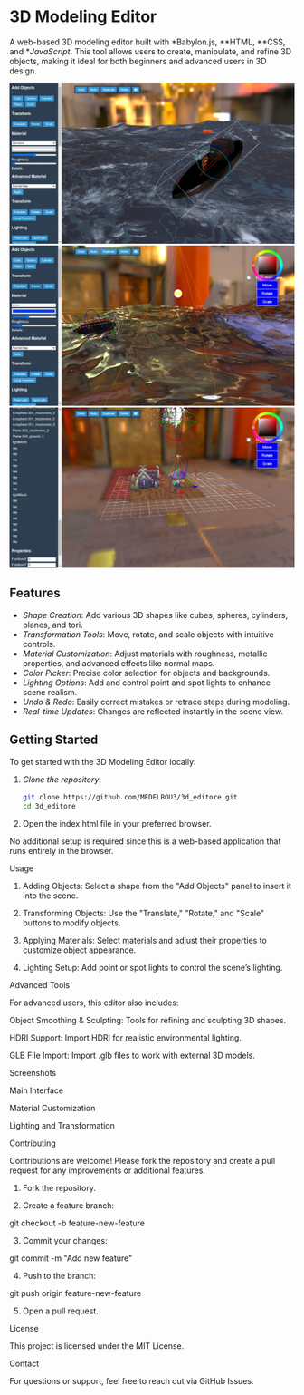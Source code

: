 # 3D Modeling Editor

A web-based 3D modeling editor built with *Babylon.js, **HTML, **CSS, and **JavaScript*. This tool allows users to create, manipulate, and refine 3D objects, making it ideal for both beginners and advanced users in 3D design.

![Sceenshot1](./screenshot1.jpeg)
![Screenshot2](./screenshot2.jpeg)
![editor](./editor.jpeg)

## Features

- *Shape Creation*: Add various 3D shapes like cubes, spheres, cylinders, planes, and tori.
- *Transformation Tools*: Move, rotate, and scale objects with intuitive controls.
- *Material Customization*: Adjust materials with roughness, metallic properties, and advanced effects like normal maps.
- *Color Picker*: Precise color selection for objects and backgrounds.
- *Lighting Options*: Add and control point and spot lights to enhance scene realism.
- *Undo & Redo*: Easily correct mistakes or retrace steps during modeling.
- *Real-time Updates*: Changes are reflected instantly in the scene view.

## Getting Started

To get started with the 3D Modeling Editor locally:

1. *Clone the repository*:
   ```bash
   git clone https://github.com/MEDELBOU3/3d_editore.git
   cd 3d_editore

2. Open the index.html file in your preferred browser.

No additional setup is required since this is a web-based application that runs entirely in the browser.



Usage

1. Adding Objects: Select a shape from the "Add Objects" panel to insert it into the scene.


2. Transforming Objects: Use the "Translate," "Rotate," and "Scale" buttons to modify objects.


3. Applying Materials: Select materials and adjust their properties to customize object appearance.


4. Lighting Setup: Add point or spot lights to control the scene’s lighting.



Advanced Tools

For advanced users, this editor also includes:

Object Smoothing & Sculpting: Tools for refining and sculpting 3D shapes.

HDRI Support: Import HDRI for realistic environmental lighting.

GLB File Import: Import .glb files to work with external 3D models.


Screenshots

Main Interface



Material Customization



Lighting and Transformation



Contributing

Contributions are welcome! Please fork the repository and create a pull request for any improvements or additional features.

1. Fork the repository.


2. Create a feature branch:

git checkout -b feature-new-feature


3. Commit your changes:

git commit -m "Add new feature"


4. Push to the branch:

git push origin feature-new-feature


5. Open a pull request.



License

This project is licensed under the MIT License.

Contact

For questions or support, feel free to reach out via GitHub Issues.
